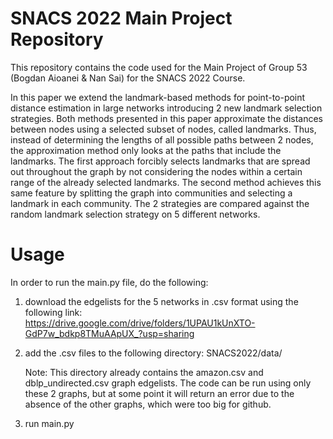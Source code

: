 # SNACS 2022 Main Project Repository

This repository contains the code used for the Main Project of Group 53 (Bogdan Aioanei & Nan Sai) for the SNACS 2022 Course. 

In this paper we extend the landmark-based methods for point-to-point distance estimation in large networks introducing 2 new landmark selection strategies. Both methods presented in this paper approximate the distances between nodes using a selected subset of nodes, called landmarks. Thus, instead of determining the lengths of all possible paths between 2 nodes, the approximation method only looks at the paths that include the landmarks. The first approach forcibly selects landmarks that are spread out throughout the graph by not considering the nodes within a certain range of the already selected landmarks. The second method achieves this same feature by splitting the graph into communities and selecting a landmark in each community. The 2 strategies are compared against the random landmark selection strategy on 5 different networks.


# Usage
In order to run the main.py file, do the following:
1) download the edgelists for the 5 networks in .csv format using the following link:  
  https://drive.google.com/drive/folders/1UPAU1kUnXTO-GdP7w_bdkp8TMuAApUX_?usp=sharing
  
2) add the .csv files to the following directory: SNACS2022/data/ 

   Note: This directory already contains the amazon.csv and dblp_undirected.csv graph edgelists. The code can be run using only these 2 graphs, but at some point it will return an error due to the absence of the other graphs, which were too big for github. 
   
3) run main.py

